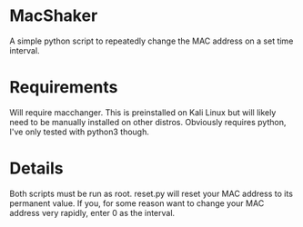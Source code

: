# MacShaker
A simple python script to repeatedly change the MAC address on a set time interval.

# Requirements
Will require macchanger. This is preinstalled on Kali Linux but will likely need to be manually installed on other distros.
Obviously requires python, I've only tested with python3 though.

# Details
Both scripts must be run as root.
reset.py will reset your MAC address to its permanent value.
If you, for some reason want to change your MAC address very rapidly, enter 0 as the interval.
